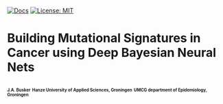 [![Docs](https://img.shields.io/badge/docs-latest-blue.svg)](https://osf.io/t6j7u/wiki/home/) 
[![License: MIT](https://img.shields.io/badge/License-MIT-yellow.svg)](https://opensource.org/licenses/MIT)

# Building Mutational Signatures in Cancer using Deep Bayesian Neural Nets

<sub><sub>**J.A. Busker**</sub></sub>
<sub><sub>**Hanze University of Applied Sciences, Groningen**</sub></sub>
<sub><sub>**UMCG department of Epidemiology, Groningen**</sub></sub>
